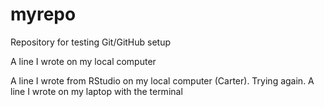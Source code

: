 # myrepo
Repository for testing Git/GitHub setup

A line I wrote on my local computer  

A line I wrote from RStudio on my local computer (Carter). Trying again. 
A line I wrote on my laptop with the terminal  
